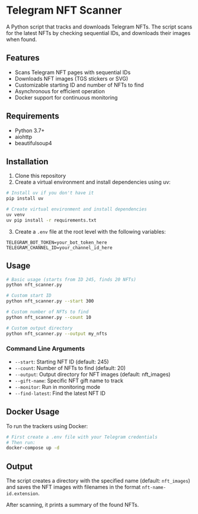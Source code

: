 # Telegram NFT Scanner

A Python script that tracks and downloads Telegram NFTs. The script scans for the latest NFTs by checking sequential IDs, and downloads their images when found.

## Features

- Scans Telegram NFT pages with sequential IDs
- Downloads NFT images (TGS stickers or SVG)
- Customizable starting ID and number of NFTs to find
- Asynchronous for efficient operation
- Docker support for continuous monitoring

## Requirements

- Python 3.7+
- aiohttp
- beautifulsoup4

## Installation

1. Clone this repository
2. Create a virtual environment and install dependencies using uv:

```bash
# Install uv if you don't have it
pip install uv

# Create virtual environment and install dependencies
uv venv
uv pip install -r requirements.txt
```

3. Create a `.env` file at the root level with the following variables:

```
TELEGRAM_BOT_TOKEN=your_bot_token_here
TELEGRAM_CHANNEL_ID=your_channel_id_here
```

## Usage

```bash
# Basic usage (starts from ID 245, finds 20 NFTs)
python nft_scanner.py

# Custom start ID
python nft_scanner.py --start 300

# Custom number of NFTs to find
python nft_scanner.py --count 10

# Custom output directory
python nft_scanner.py --output my_nfts
```

### Command Line Arguments

- `--start`: Starting NFT ID (default: 245)
- `--count`: Number of NFTs to find (default: 20)
- `--output`: Output directory for NFT images (default: nft_images)
- `--gift-name`: Specific NFT gift name to track
- `--monitor`: Run in monitoring mode
- `--find-latest`: Find the latest NFT ID

## Docker Usage

To run the trackers using Docker:

```bash
# First create a .env file with your Telegram credentials
# Then run:
docker-compose up -d
```

## Output

The script creates a directory with the specified name (default: `nft_images`) and saves the NFT images with filenames in the format `nft-name-id.extension`.

After scanning, it prints a summary of the found NFTs.
